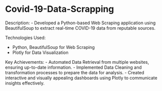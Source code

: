# Covid-19-Data-Scrapping
Description:
          - Developed a Python-based Web Scraping application using BeautifulSoup to extract real-time COVID-19 data from reputable sources.




          
Technologies Used:
          
- Python, BeautifulSoup for Web Scraping
- Plotly for Data Visualization





          
Key Achievements:
          - Automated Data Retrieval from multiple websites, ensuring up-to-date information.
          - Implemented Data Cleaning and transformation processes to prepare the data for analysis.
          - Created interactive and visually appealing dashboards using Plotly to communicate insights effectively.
